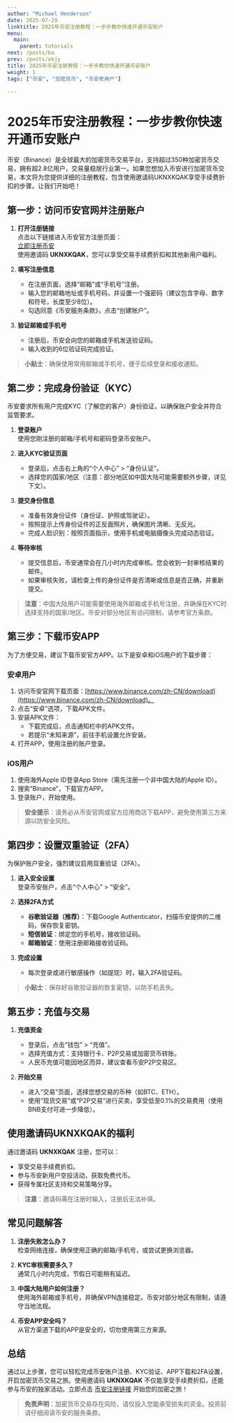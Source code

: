 ```yaml
---
author: "Michael Henderson"
date: 2025-07-29
linktitle: 2025年币安注册教程：一步步教你快速开通币安账户
menu:
  main:
    parent: tutorials
next: /posts/ba
prev: /posts/okjy
title: 2025年币安注册教程：一步步教你快速开通币安账户
weight: 1
tags: ["币安", "加密货币", "币安老用户"]

---
```


# 2025年币安注册教程：一步步教你快速开通币安账户

币安（Binance）是全球最大的加密货币交易平台，支持超过350种加密货币交易，拥有超2.8亿用户，交易量稳居行业第一。如果您想加入币安进行加密货币交易，本文将为您提供详细的注册教程，包含使用邀请码UKNXKQAK享受手续费折扣的步骤。让我们开始吧！

## 第一步：访问币安官网并注册账户

1. **打开注册链接**  
   点击以下链接进入币安官方注册页面：  
   [立即注册币安](https://www.binance.com/zh-CN/join?ref=UKNXKQAK)  
   使用邀请码 **UKNXKQAK**，您可以享受交易手续费折扣和其他新用户福利。

2. **填写注册信息**  
   - 在注册页面，选择“邮箱”或“手机号”注册。  
   - 输入您的邮箱地址或手机号码，并设置一个强密码（建议包含字母、数字和符号，长度至少8位）。  
   - 勾选同意《币安服务条款》，点击“创建账户”。  

3. **验证邮箱或手机号**  
   - 注册后，币安会向您的邮箱或手机发送验证码。  
   - 输入收到的6位验证码完成验证。

> **小贴士**：确保使用常用邮箱或手机号，便于后续登录和接收通知。

## 第二步：完成身份验证（KYC）

币安要求所有用户完成KYC（了解您的客户）身份验证，以确保账户安全并符合监管要求。

1. **登录账户**  
   使用您刚注册的邮箱/手机号和密码登录币安账户。

2. **进入KYC验证页面**  
   - 登录后，点击右上角的“个人中心” > “身份认证”。  
   - 选择您的国家/地区（注意：部分地区如中国大陆可能需要额外步骤，详见下文）。

3. **提交身份信息**  
   - 准备有效身份证件（身份证、护照或驾驶证）。  
   - 按照提示上传身份证件的正反面照片，确保图片清晰、无反光。  
   - 完成人脸识别：按照页面指示，使用手机或电脑摄像头完成动态验证。

4. **等待审核**  
   - 提交信息后，币安通常会在几小时内完成审核。您会收到一封审核结果的邮件。  
   - 如果审核失败，请检查上传的身份证件是否清晰或信息是否正确，并重新提交。

> **注意**：中国大陆用户可能需要使用海外邮箱或手机号注册，并确保在KYC时选择支持的国家/地区。币安对部分地区有访问限制，请参考官方条款。

## 第三步：下载币安APP

为了方便交易，建议下载币安官方APP。以下是安卓和iOS用户的下载步骤：

### 安卓用户
1. 访问币安官网下载页面：[https://www.binance.com/zh-CN/download](https://www.binance.com/zh-CN/download)。  
2. 点击“安卓”选项，下载APK文件。  
3. 安装APK文件：  
   - 下载完成后，点击通知栏中的APK文件。  
   - 若提示“未知来源”，前往手机设置允许安装。  
4. 打开APP，使用注册的账户登录。

### iOS用户
1. 使用海外Apple ID登录App Store（需先注册一个非中国大陆的Apple ID）。  
2. 搜索“Binance”，下载官方APP。  
3. 登录账户，开始使用。

> **安全提示**：请务必从币安官网或官方应用商店下载APP，避免使用第三方来源以防安全风险。

## 第四步：设置双重验证（2FA）

为保护账户安全，强烈建议启用双重验证（2FA）。

1. **进入安全设置**  
   登录币安账户，点击“个人中心” > “安全”。

2. **选择2FA方式**  
   - **谷歌验证器（推荐）**：下载Google Authenticator，扫描币安提供的二维码，保存恢复密钥。  
   - **短信验证**：绑定您的手机号，接收验证码。  
   - **邮箱验证**：使用注册邮箱接收验证码。

3. **完成设置**  
   - 每次登录或进行敏感操作（如提现）时，输入2FA验证码。

> **小贴士**：保存好谷歌验证器的恢复密钥，以防手机丢失。

## 第五步：充值与交易

1. **充值资金**  
   - 登录后，点击“钱包” > “充值”。  
   - 选择充值方式：支持银行卡、P2P交易或加密货币转账。  
   - 人民币充值可能因地区而异，建议查看币安P2P交易区。

2. **开始交易**  
   - 进入“交易”页面，选择您想交易的币种（如BTC、ETH）。  
   - 使用“现货交易”或“P2P交易”进行买卖，享受低至0.1%的交易费用（使用BNB支付可进一步降低）。

## 使用邀请码UKNXKQAK的福利

通过邀请码 **UKNXKQAK** 注册，您可以：
- 享受交易手续费折扣。  
- 参与币安新用户空投活动，获取免费代币。  
- 获得专属社区支持和交易策略分享。

> **注意**：邀请码需在注册时输入，注册后无法补填。

## 常见问题解答

1. **注册失败怎么办？**  
   检查网络连接，确保使用正确的邮箱/手机号，或尝试更换浏览器。

2. **KYC审核需要多久？**  
   通常几小时内完成，节假日可能稍有延迟。

3. **中国大陆用户如何注册？**  
   使用海外邮箱或手机号，并确保VPN连接稳定。币安对部分地区有限制，请遵守当地法规。

4. **币安APP安全吗？**  
   从官方渠道下载的APP是安全的，切勿使用第三方来源。

## 总结

通过以上步骤，您可以轻松完成币安账户注册、KYC验证、APP下载和2FA设置，开启加密货币交易之旅。使用邀请码 **UKNXKQAK** 不仅能享受手续费折扣，还能参与币安的独家活动。立即点击 [币安注册链接](https://www.binance.com/zh-CN/join?ref=UKNXKQAK) 开始您的加密之旅！

> **免责声明**：加密货币交易存在风险，请仅投入您能承受损失的资金。投资前请仔细阅读币安的服务条款。